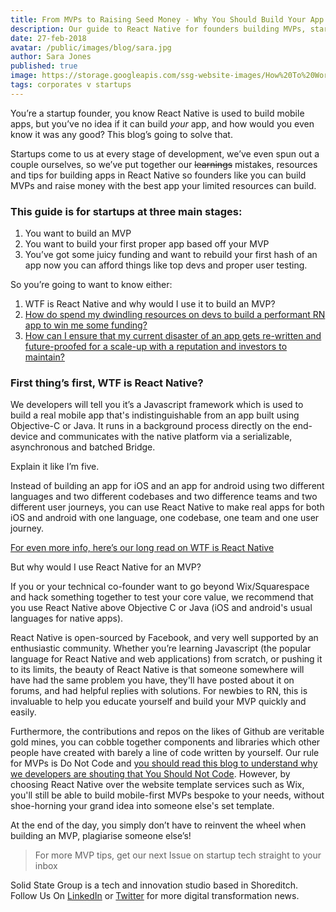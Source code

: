 ```yaml
---
title: From MVPs to Raising Seed Money - Why You Should Build Your App in React Native
description: Our guide to React Native for founders building MVPs, startups raising seed funding, or scale-ups perfecting their product.
date: 27-feb-2018
avatar: /public/images/blog/sara.jpg
author: Sara Jones
published: true
image: https://storage.googleapis.com/ssg-website-images/How%20To%20Work%20With%20Agencies%20Part%20One/how%20to%20work%20with%20agencies%20header.jpg
tags: corporates v startups
---
```


You’re a startup founder, you know React Native is used to build mobile apps, but you’ve no idea if it can build *your* app, and how would you even know it was any good? This blog’s going to solve that.

Startups come to us at every stage of development, we’ve even spun out a couple ourselves, so we’ve put together our ~~learnings~~ mistakes, resources and tips for building apps in React Native so founders like you can build MVPs and raise money with the best app your limited resources can build.

### This guide is for startups at three main stages: 

1. You want to build an MVP
2. You want to build your first proper app based off your MVP
3. You’ve got some juicy funding and want to rebuild your first hash of an app now you can afford things like top devs and proper user testing.

So you’re going to want to know either:

1. WTF is React Native and why would I use it to build an MVP?
2. <a href="/2018/02/28/2018/How-Do-I-Use-A-React-Native-App-To-Raise-A-Seed-Round/" target="_blank">How do spend my dwindling resources on devs to build a performant RN app to win me some funding?</a>
3. <a href="/2018/02/27/2018/React-Native-For-Scale-Ups---Use-Cases-and-Future-Proofing/" target="_blank">How can I ensure that my current disaster of an app gets re-written and future-proofed for a scale-up with a reputation and investors to maintain?</a>

### First thing’s first, WTF is React Native?

We developers will tell you it’s a Javascript framework which is used to build a real mobile app that's indistinguishable from an app built using Objective-C or Java. It runs in a background process directly on the end-device and communicates with the native platform via a serializable, asynchronous and batched Bridge.

Explain it like I’m five.

Instead of building an app for iOS and an app for android using two different languages and two different codebases and two difference teams and two different user journeys, you can use React Native to make real apps for both iOS and android with one language, one codebase, one team and one user journey. 

[For even more info, here’s our long read on WTF is React Native](https://www.solidstategroup.com/2017/02/08/2017/Its-cross-platform-and-massively-reduces-app-dev-costs-but-WTF-is-React-Native/)

But why would I use React Native for an MVP?

If you or your technical co-founder want to go beyond Wix/Squarespace and hack something together to test your core value, we recommend that you use React Native above Objective C or Java (iOS and android's usual languages for native apps).

React Native is open-sourced by Facebook, and very well supported by an enthusiastic community. Whether you’re learning Javascript (the popular language for React Native and web applications) from scratch, or pushing it to its limits, the beauty of React Native is that someone somewhere will have had the same problem you have, they'll have posted about it on forums, and had helpful replies with solutions. For newbies to RN, this is invaluable to help you educate yourself and build your MVP quickly and easily.

Furthermore, the contributions and repos on the likes of Github are veritable gold mines, you can cobble together components and libraries which other people have created with barely a line of code written by yourself. Our rule for MVPs is Do Not Code and [you should read this blog to understand why we developers are shouting that You Should Not Code](https://www.solidstategroup.com/2017/01/19/2017/5%20things%20most%20startups%20forget%20when%20building%20their%20first%20app/). However, by choosing React Native over the website template services such as Wix, you'll still be able to build mobile-first MVPs bespoke to your needs, without shoe-horning your grand idea into someone else's set template.

At the end of the day, you simply don’t have to reinvent the wheel when building an MVP, plagiarise someone else’s!

> For more MVP tips, get our next Issue on startup tech straight to your inbox

Solid State Group is a tech and innovation studio based in Shoreditch. Follow Us On [LinkedIn](https://www.linkedin.com/company/solid-state-group/) or [Twitter](https://twitter.com/solidstategroup) for more digital transformation news.
